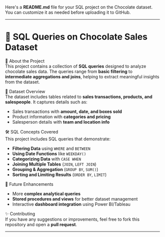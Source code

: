 Here's a **README.md** file for your SQL project on the Chocolate dataset. You can customize it as needed before uploading it to GitHub.  

---

#  🍫 SQL Queries on Chocolate Sales Dataset  

📌 About the Project  
This project contains a collection of **SQL queries** designed to analyze chocolate sales data. The queries range from **basic filtering** to **intermediate aggregations and joins**, helping to extract meaningful insights from the dataset.  

📂 Dataset Overview  
The dataset includes tables related to **sales transactions, products, and salespeople**. It captures details such as:  
- Sales transactions with **amount, date, and boxes sold**  
- Product information with **categories and pricing**  
- Salesperson details with **team and location info**  

🛠️ SQL Concepts Covered  
This project includes SQL queries that demonstrate:  
- **Filtering Data** using `WHERE` and `BETWEEN`  
- **Using Date Functions** like `WEEKDAY()`  
- **Categorizing Data** with `CASE WHEN`  
- **Joining Multiple Tables** (`JOIN`, `LEFT JOIN`)  
- **Grouping & Aggregation** (`GROUP BY`, `SUM()`)  
- **Sorting and Limiting Results** (`ORDER BY`, `LIMIT`)  



📌 Future Enhancements  
- More **complex analytical queries**  
- **Stored procedures and views** for better dataset management  
- Interactive **dashboard integration** using Power BI/Tableau  

✨ Contributing  
If you have any suggestions or improvements, feel free to fork this repository and open a **pull request**.  

---
